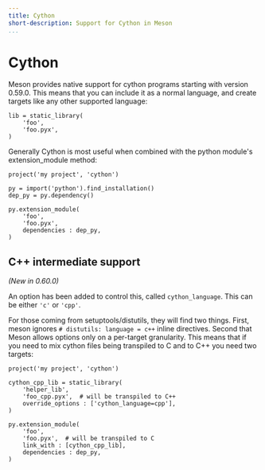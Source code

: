 ```yaml
---
title: Cython
short-description: Support for Cython in Meson
...
```


# Cython

Meson provides native support for cython programs starting with version 0.59.0.
This means that you can include it as a normal language, and create targets like
any other supported language:

```meson
lib = static_library(
    'foo',
    'foo.pyx',
)
```

Generally Cython is most useful when combined with the python module's
extension_module method:

```meson
project('my project', 'cython')

py = import('python').find_installation()
dep_py = py.dependency()

py.extension_module(
    'foo',
    'foo.pyx',
    dependencies : dep_py,
)
```

## C++ intermediate support

*(New in 0.60.0)*

An option has been added to control this, called `cython_language`. This can be
either `'c'` or `'cpp'`.

For those coming from setuptools/distutils, they will find two things. First,
meson ignores `# distutils: language = c++` inline directives. Second that Meson
allows options only on a per-target granularity. This means that if you need to mix
cython files being transpiled to C and to C++ you need two targets:

```meson
project('my project', 'cython')

cython_cpp_lib = static_library(
    'helper_lib',
    'foo_cpp.pyx',  # will be transpiled to C++
    override_options : ['cython_language=cpp'],
)

py.extension_module(
    'foo',
    'foo.pyx',  # will be transpiled to C
    link_with : [cython_cpp_lib],
    dependencies : dep_py,
)
```
